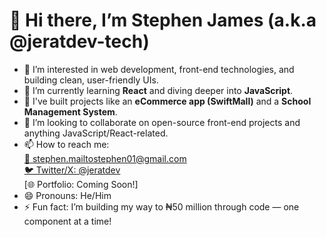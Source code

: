 # 👋 Hi there, I’m Stephen James (a.k.a @jeratdev-tech)

- 👀 I’m interested in web development, front-end technologies, and building clean, user-friendly UIs.
- 🌱 I’m currently learning **React** and diving deeper into **JavaScript**.
- 💼 I've built projects like an **eCommerce app (SwiftMall)** and a **School Management System**.
- 💞️ I’m looking to collaborate on open-source front-end projects and anything JavaScript/React-related.
- 📫 How to reach me:  
  [📧 stephen.mailtostephen01@gmail.com](mailto:stephen.jeratdev@gmail.com)  
  [🐦 Twitter/X: @jeratdev](https://twitter.com/jeratdev)  
  [🌐 Portfolio: Coming Soon!]
- 😄 Pronouns: He/Him
- ⚡ Fun fact: I’m building my way to ₦50 million through code — one component at a time!

<!---
jeratdev-tech/jeratdev-tech is a ✨ special ✨ repository because its `README.md` (this file) appears on your GitHub profile.
You can click the Preview link to take a look at your changes.
--->

